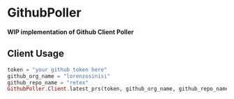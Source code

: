 # GithubPoller

**WIP implementation of Github Client Poller**

## Client Usage

```elixir
token = "your github token here"
github_org_name = "lorenzosinisi"
github_repo_name = "retex"
GithubPoller.Client.latest_prs(token, github_org_name, github_repo_name)
```

